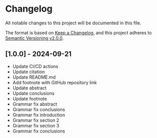 # Changelog

All notable changes to this project will be documented in this file.

The format is based on [Keep a Changelog](https://keepachangelog.com/en/1.0.0/),
and this project adheres to [Semantic Versioning v2.0.0](https://semver.org/spec/v2.0.0.html).

## [1.0.0] - 2024-09-21

- Update CI/CD actions
- Update citation
- Update README.md
- Add footnote with GitHub repository link
- Update abstract
- Update conclusions
- Update footnote
- Grammar fix abstract
- Grammar fix conclusions
- Grammar fix introduction
- Grammar fix section 2
- Grammar fix section 3
- Grammar fix conclusions
